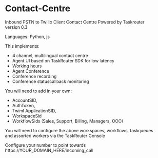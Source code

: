 # Contact-Centre

Inbound PSTN to Twilio Client Contact Centre Powered by Taskrouter version 0.3

Languages: Python, js

This implements:

- 4 channel, multilingual contact centre
- Agent UI based on TaskRouter SDK for low latency
- Working hours
- Agent Conference
- Conference recording
- Conference statuscallback monitoring

You will need to add in your own:

- AccountSID,
- AuthToken,
- Twiml ApplicationSID,
- WorkspaceSid
- WorkflowSids (Sales, Support, Billing, Managers, OOO)

You will need to configure the above workspaces, workflows, taskqueues and assorted workers via the TaskRouter Console

Configure your number to point towards https://YOUR_DOMAIN_HERE/incoming_call

